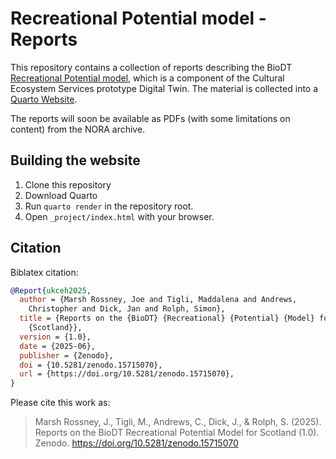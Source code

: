 # Recreational Potential model - Reports

This repository contains a collection of reports describing the BioDT [Recreational Potential model](https://github.com/BioDT/uc-ces-recreation), which is a component of the Cultural Ecosystem Services prototype Digital Twin. The material is collected into a [Quarto Website](https://quarto.org/docs/websites).

The reports will soon be available as PDFs (with some limitations on content) from the NORA archive.

## Building the website

1. Clone this repository
2. Download Quarto
3. Run `quarto render` in the repository root.
4. Open `_project/index.html` with your browser.

## Citation

Biblatex citation:

```bib
@Report{ukceh2025,
  author = {Marsh Rossney, Joe and Tigli, Maddalena and Andrews,
    Christopher and Dick, Jan and Rolph, Simon},
  title = {Reports on the {BioDT} {Recreational} {Potential} {Model} for
    {Scotland}},
  version = {1.0},
  date = {2025-06},
  publisher = {Zenodo},
  doi = {10.5281/zenodo.15715070},
  url = {https://doi.org/10.5281/zenodo.15715070},
}
```

Please cite this work as:

> Marsh Rossney, J., Tigli, M., Andrews, C., Dick, J., & Rolph, S. (2025). Reports on the BioDT Recreational Potential Model for Scotland (1.0). Zenodo. https://doi.org/10.5281/zenodo.15715070
